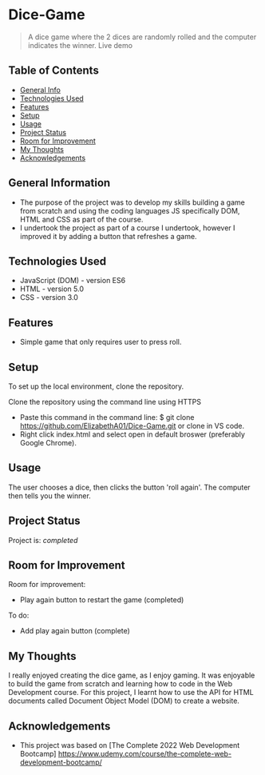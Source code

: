 # Dice-Game

> A dice game where the 2 dices are randomly rolled and the computer indicates the winner. 
> Live demo 

## Table of Contents
* [General Info](#general-information)
* [Technologies Used](#technologies-used)
* [Features](#features)
* [Setup](#setup)
* [Usage](#usage)
* [Project Status](#project-status)
* [Room for Improvement](#room-for-improvement)
* [My Thoughts](#my-thoughts)
* [Acknowledgements](#acknowledgements)


## General Information
- The purpose of the project was to develop my skills building a game from scratch and using the coding languages JS specifically DOM, HTML and CSS as part of the course. 
- I undertook the project as part of a course I undertook, however I improved it by adding a button that refreshes a game. 


## Technologies Used
- JavaScript (DOM) - version ES6 
- HTML - version 5.0
- CSS - version 3.0


## Features
- Simple game that only requires user to press roll.


## Setup
To set up the local environment, clone the repository. 

Clone the repository using the command line using HTTPS
- Paste this command in the command line: $ git clone https://github.com/ElizabethA01/Dice-Game.git or clone in VS code. 
- Right click index.html and select open in default broswer (preferably Google Chrome).


## Usage
The user chooses a dice, then clicks the button 'roll again'. The computer then tells you the winner.


## Project Status
Project is: _completed_


## Room for Improvement
Room for improvement:
- Play again button to restart the game (completed)


To do:
- Add play again button (complete)


## My Thoughts
I really enjoyed creating the dice game, as I enjoy gaming. It was enjoyable to build the game from scratch and learning how to code in the Web Development course. For this project, I learnt how to use the API for HTML documents called Document Object Model (DOM) to create a website. 


## Acknowledgements
- This project was based on [The Complete 2022 Web Development Bootcamp] https://www.udemy.com/course/the-complete-web-development-bootcamp/
